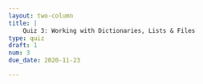 ```yaml
---
layout: two-column
title: |
    Quiz 3: Working with Dictionaries, Lists & Files
type: quiz
draft: 1
num: 3
due_date: 2020-11-23

---
```

